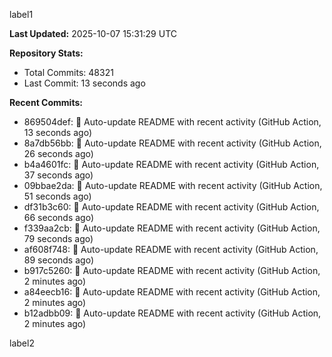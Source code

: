 
label1 
<!-- ACTIVITY_START -->
**Last Updated:** 2025-10-07 15:31:29 UTC

**Repository Stats:**
- Total Commits: 48321
- Last Commit: 13 seconds ago

**Recent Commits:**
- 869504def: 🤖 Auto-update README with recent activity (GitHub Action, 13 seconds ago)
- 8a7db56bb: 🤖 Auto-update README with recent activity (GitHub Action, 26 seconds ago)
- b4a4601fc: 🤖 Auto-update README with recent activity (GitHub Action, 37 seconds ago)
- 09bbae2da: 🤖 Auto-update README with recent activity (GitHub Action, 51 seconds ago)
- df31b3c60: 🤖 Auto-update README with recent activity (GitHub Action, 66 seconds ago)
- f339aa2cb: 🤖 Auto-update README with recent activity (GitHub Action, 79 seconds ago)
- af608f748: 🤖 Auto-update README with recent activity (GitHub Action, 89 seconds ago)
- b917c5260: 🤖 Auto-update README with recent activity (GitHub Action, 2 minutes ago)
- a84eecb16: 🤖 Auto-update README with recent activity (GitHub Action, 2 minutes ago)
- b12adbb09: 🤖 Auto-update README with recent activity (GitHub Action, 2 minutes ago)
<!-- ACTIVITY_END -->

label2
